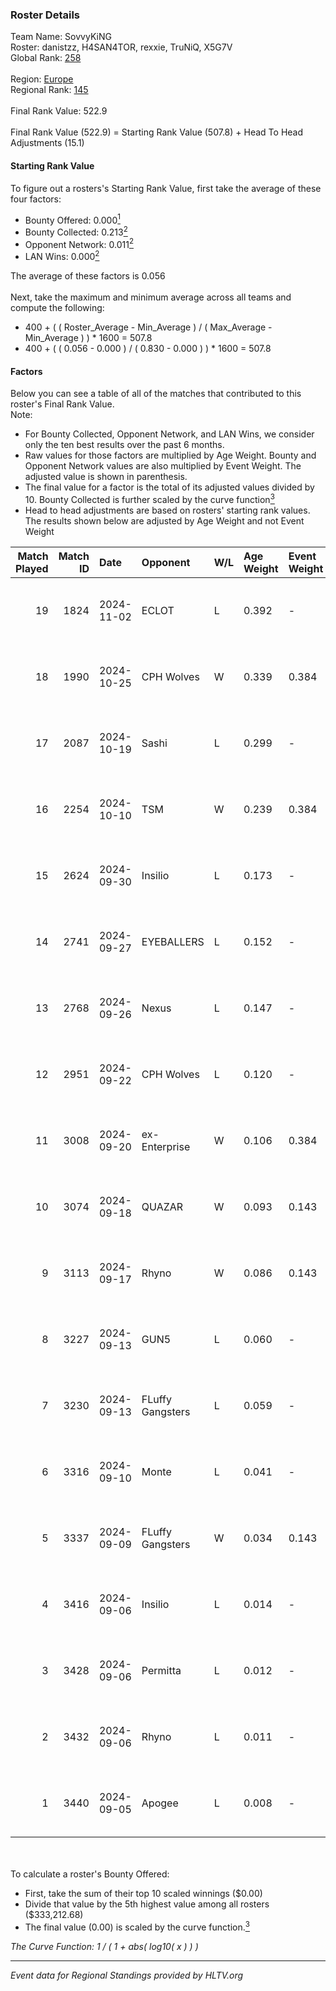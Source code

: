 ### Roster Details<br />
Team Name: SovvyKiNG<br />
Roster: danistzz, H4SAN4TOR, rexxie, TruNiQ, X5G7V<br />
Global Rank: [258](../../standings_global_2025_03_03.md)<br />
<br />
Region: [Europe]( ../../standings_europe_2025_03_03.md)<br />
Regional Rank: [145]( ../../standings_europe_2025_03_03.md)<br />
<br />
Final Rank Value:  522.9<br />
<br />
Final Rank Value (522.9) = Starting Rank Value (507.8) + Head To Head Adjustments (15.1)<br />

#### Starting Rank Value<br />
To figure out a rosters's Starting Rank Value, first take the average of these four factors:<br />
- Bounty Offered: 0.000[<sup>1</sup>](#table2)
- Bounty Collected: 0.213[<sup>2</sup>](#table1)
- Opponent Network: 0.011[<sup>2</sup>](#table1)
- LAN Wins: 0.000[<sup>2</sup>](#table1)

The average of these factors is 0.056<br />
<br />
Next, take the maximum and minimum average across all teams and compute the following:<br />
- 400 + ( ( Roster_Average - Min_Average ) / ( Max_Average - Min_Average ) ) * 1600 = 507.8
- 400 + ( ( 0.056 - 0.000 ) / ( 0.830 - 0.000 ) ) * 1600 = 507.8


#### Factors<br />
Below you can see a table of all of the matches that contributed to this roster's Final Rank Value.<br />
Note:<br />

- For Bounty Collected, Opponent Network, and LAN Wins, we consider only the ten best results over the past 6 months.
- Raw values for those factors are multiplied by Age Weight. Bounty and Opponent Network values are also multiplied by Event Weight. The adjusted value is shown in parenthesis.
- The final value for a factor is the total of its adjusted values divided by 10. Bounty Collected is further scaled by the curve function[<sup>3</sup>](#curveFunction)
- Head to head adjustments are based on rosters' starting rank values. The results shown below are adjusted by Age Weight and not Event Weight
<span id="table1"></span><br />


| Match Played | Match ID | Date       | Opponent         | W/L | Age Weight | Event Weight | Bounty Collected | Opponent Network | LAN Wins  | H2H Adj. | Roster                                     |
| -: | -: | :- | :- | :- | :- | :- | :- | :- | :- | -: | :- |
|           19 |     1824 | 2024-11-02 | ECLOT            | L   | 0.392      | -            | -                | -                | -         |    -0.61 | danistzz, H4SAN4TOR, rexxie, TruNiQ, X5G7V |
|           18 |     1990 | 2024-10-25 | CPH Wolves       | W   | 0.339      | 0.384        | 0.008 (0.001)    | 0.684 (0.089)    | 0 (0.000) |     8.60 | danistzz, KENSI, rexxie, TruNiQ, X5G7V     |
|           17 |     2087 | 2024-10-19 | Sashi            | L   | 0.299      | -            | -                | -                | -         |    -0.82 | Chill, danistzz, H4SAN4TOR, TruNiQ, X5G7V  |
|           16 |     2254 | 2024-10-10 | TSM              | W   | 0.239      | 0.384        | 0.009 (0.001)    | 0.159 (0.015)    | 0 (0.000) |     5.85 | Chill, danistzz, H4SAN4TOR, TruNiQ, X5G7V  |
|           15 |     2624 | 2024-09-30 | Insilio          | L   | 0.173      | -            | -                | -                | -         |    -1.49 | Chill, danistzz, H4SAN4TOR, TruNiQ, X5G7V  |
|           14 |     2741 | 2024-09-27 | EYEBALLERS       | L   | 0.152      | -            | -                | -                | -         |    -0.98 | Chill, danistzz, H4SAN4TOR, TruNiQ, X5G7V  |
|           13 |     2768 | 2024-09-26 | Nexus            | L   | 0.147      | -            | -                | -                | -         |    -0.14 | Chill, danistzz, H4SAN4TOR, TruNiQ, X5G7V  |
|           12 |     2951 | 2024-09-22 | CPH Wolves       | L   | 0.120      | -            | -                | -                | -         |    -1.17 | Chill, danistzz, H4SAN4TOR, TruNiQ, X5G7V  |
|           11 |     3008 | 2024-09-20 | ex-Enterprise    | W   | 0.106      | 0.384        | 0.003 (0.000)    | 0.065 (0.003)    | 0 (0.000) |     2.50 | Chill, danistzz, H4SAN4TOR, TruNiQ, X5G7V  |
|           10 |     3074 | 2024-09-18 | QUAZAR           | W   | 0.093      | 0.143        | 0.002 (0.000)    | 0.009 (0.000)    | 0 (0.000) |     1.89 | Chill, danistzz, H4SAN4TOR, TruNiQ, X5G7V  |
|            9 |     3113 | 2024-09-17 | Rhyno            | W   | 0.086      | 0.143        | 0.002 (0.000)    | 0.064 (0.001)    | 0 (0.000) |     1.91 | Chill, danistzz, H4SAN4TOR, TruNiQ, X5G7V  |
|            8 |     3227 | 2024-09-13 | GUN5             | L   | 0.060      | -            | -                | -                | -         |    -0.15 | danistzz, fozil, H4SAN4TOR, TruNiQ, X5G7V  |
|            7 |     3230 | 2024-09-13 | FLuffy Gangsters | L   | 0.059      | -            | -                | -                | -         |    -0.51 | danistzz, fozil, H4SAN4TOR, TruNiQ, X5G7V  |
|            6 |     3316 | 2024-09-10 | Monte            | L   | 0.041      | -            | -                | -                | -         |    -0.20 | danistzz, fozil, H4SAN4TOR, TruNiQ, X5G7V  |
|            5 |     3337 | 2024-09-09 | FLuffy Gangsters | W   | 0.034      | 0.143        | 0.006 (0.000)    | 0.409 (0.002)    | 0 (0.000) |     0.79 | danistzz, fozil, H4SAN4TOR, TruNiQ, X5G7V  |
|            4 |     3416 | 2024-09-06 | Insilio          | L   | 0.014      | -            | -                | -                | -         |    -0.12 | danistzz, fozil, H4SAN4TOR, TruNiQ, X5G7V  |
|            3 |     3428 | 2024-09-06 | Permitta         | L   | 0.012      | -            | -                | -                | -         |    -0.04 | danistzz, fozil, H4SAN4TOR, TruNiQ, X5G7V  |
|            2 |     3432 | 2024-09-06 | Rhyno            | L   | 0.011      | -            | -                | -                | -         |    -0.10 | danistzz, fozil, H4SAN4TOR, TruNiQ, X5G7V  |
|            1 |     3440 | 2024-09-05 | Apogee           | L   | 0.008      | -            | -                | -                | -         |    -0.07 | danistzz, fozil, H4SAN4TOR, TruNiQ, X5G7V  |

<br />
<span id="table2"></span><br />
To calculate a roster's Bounty Offered:<br />

- First, take the sum of their top 10 scaled winnings ($0.00)
- Divide that value by the 5th highest value among all rosters ($333,212.68)
- The final value (0.00) is scaled by the curve function.[<sup>3</sup>](#curveFunction)

<span id="curveFunction"></span>_The Curve Function: 1 / ( 1 + abs( log10( x ) ) )_<br />

---
_Event data for Regional Standings provided by HLTV.org_<br />
